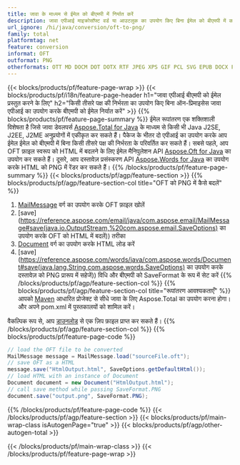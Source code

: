 ```yaml
---
title: जावा के माध्यम से ईमेल को बीएमपी में निर्यात करें
description: जावा एपीआई माइक्रोसॉफ्ट वर्ड या आउटलुक का उपयोग किए बिना ईमेल को बीएमपी में कनवर्ट करने के लिए
url_ignore: /hi/java/conversion/oft-to-png/
family: total
platformtag: net
feature: conversion
informat: OFT
outformat: PNG
otherformats: OTT MD DOCM DOT DOTX RTF JPEG XPS GIF PCL SVG EPUB DOCX FLATOPC TEXT DOTM PS PNG EMF DOC PDF TIFF WORDML ODT
---
```

{{< blocks/products/pf/feature-page-wrap >}}
{{< blocks/products/pf/i18n/feature-page-header h1="जावा एपीआई बीएमपी को ईमेल प्रस्तुत करने के लिए" h2="किसी तीसरे पक्ष की निर्भरता का उपयोग किए बिना ऑन-प्रिमाइसेस जावा एपीआई का उपयोग करके बीएमपी को ईमेल निर्यात करें" >}}
{{% blocks/products/pf/feature-page-summary %}}
ईमेल रूपांतरण एक शक्तिशाली विशेषता है जिसे जावा डेवलपर्स [Aspose.Total for Java](https://products.aspose.com/total/java/) के माध्यम से किसी भी Java J2SE, J2EE, J2ME अनुप्रयोगों में एकीकृत कर सकते हैं। पैकेज के भीतर दो एपीआई का उपयोग करके आप ईमेल ईमेल को बीएमपी में बिना किसी तीसरे पक्ष की निर्भरता के परिवर्तित कर सकते हैं। सबसे पहले, आप OFT फ़ाइल स्वरूप को HTML में बदलने के लिए ईमेल मैनिपुलेशन API [Aspose.Oft for Java](https://products.aspose.com/email/java/) का उपयोग कर सकते हैं। दूसरे, आप दस्तावेज़ प्रसंस्करण API [Aspose.Words for Java](https://products.aspose.com/words/java/) का उपयोग करके HTML को PNG में रेंडर कर सकते हैं।
{{% /blocks/products/pf/feature-page-summary  %}}
{{< blocks/products/pf/agp/feature-section >}}
{{% blocks/products/pf/agp/feature-section-col title="OFT को PNG में कैसे बदलें" %}}
1. [MailMessage](https://reference.aspose.com/email/java/com.aspose.email/mailmessage) वर्ग का उपयोग करके OFT फ़ाइल खोलें
2. [save](https://reference.aspose.com/email/java/com.aspose.email/MailMessage#save(java.io.OutputStream,%20com.aspose.email.SaveOptions) का उपयोग करके OFT को HTML में बदलें)) तरीका
3. [Document](https://reference.aspose.com/words/java/com.aspose.words/Document) वर्ग का उपयोग करके HTML लोड करें
4. [save](https://reference.aspose.com/words/java/com.aspose.words/Document#save(java.lang.String,com.aspose.words.SaveOptions) का उपयोग करके दस्तावेज़ को PNG प्रारूप में सहेजें)) विधि और बीएमपी को SaveFormat के रूप में सेट करें
{{% /blocks/products/pf/agp/feature-section-col %}}
{{% blocks/products/pf/agp/feature-section-col title="रूपांतरण आवश्यकताएँ" %}}
आपको [Maven](https://releases.aspose.com/total/java/) आधारित प्रोजेक्ट से सीधे जावा के लिए Aspose.Total का उपयोग करना होगा। और अपने pom.xml में पुस्तकालयों को शामिल करें।

वैकल्पिक रूप से, आप [डाउनलोड](https://releases.aspose.com/total/java) से एक ज़िप फ़ाइल प्राप्त कर सकते हैं।
{{% /blocks/products/pf/agp/feature-section-col %}}
{{% blocks/products/pf/feature-page-code %}}
```cs
// load the OFT file to be converted
MailMessage message = MailMessage.load("sourceFile.oft"); 
// save OFT as a HTML 
message.save("HtmlOutput.html", SaveOptions.getDefaultHtml());
// load HTML with an instance of Document
Document document = new Document("HtmlOutput.html");
// call save method while passing SaveFormat.PNG
document.save("output.png", SaveFormat.PNG);   
```
{{% /blocks/products/pf/feature-page-code %}}
{{< /blocks/products/pf/agp/feature-section >}}
{{< blocks/products/pf/main-wrap-class isAutogenPage="true" >}}
{{< blocks/products/pf/agp/other-autogen-total >}}

{{< /blocks/products/pf/main-wrap-class >}}
{{< /blocks/products/pf/feature-page-wrap >}}